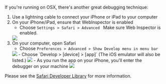 If you're running on OSX, there's another great debugging technique:

1. Use a lightning cable to connect your iPhone or iPad to your computer
2. On your iPhone/iPad, ensure that WebInspector is enabled
    -   Choose `Settings > Safari > Advanced ` Make sure Web Inspector is enabled. 
    <img src="resources/images/debugging/iosdeveloper.jpg">
3. On your computer, open Safari
    - Choose `Preferences > Advanced > Show Develop menu in menu bar`
    <img src="resources/images/debugging/ShowDevelopMenu.jpg">
    - Choose `Develop > [device] > [app]` (The iOS emulator will also be listed.)
    <img src="resources/images/debugging/ChooseDevice.jpg">
    - As you run the app on your iPhone, you'll enter the debugger on your machine
    <img src="resources/images/debugging/Debug.jpg">

Please see the <a href="https://developer.apple.com/library/safari/navigation/" target="_blank">Safari Developer Library</a> for more information.